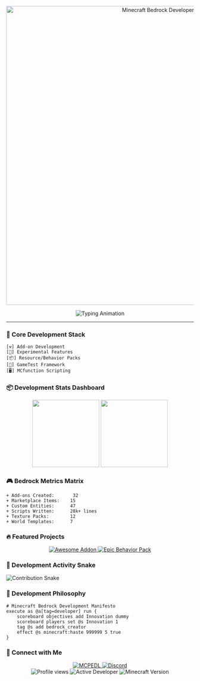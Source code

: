 <!-- Animated Minecraft Banner -->
<p align="center">
  <img src="https://raw.githubusercontent.com/YOUR_USERNAME/YOUR_USERNAME/main/minecraft-banner.gif" alt="Minecraft Bedrock Developer" width="800">
</p>

<!-- Animated Typing Text -->
<div align="center">
  <img src="https://readme-typing-svg.demolab.com?font=Fira+Code&duration=4000&pause=1000&color=3DDC84&center=true&vCenter=true&width=500&lines=Minecraft+Bedrock+Developer;Add-on+Architect;Behavior+Pack+Specialist;Scripting+Sorcerer;UI/UX+Designer" alt="Typing Animation" />
</div>

---

### 🧱 Core Development Stack
```blocks
[⚒️] Add-on Development
[🧪] Experimental Features
[📦] Resource/Behavior Packs
[📜] GameTest Framework
[🖥️] MCfunction Scripting
```

### 📦 Development Stats Dashboard
<div align="center">
  <img height="180em" src="https://github-readme-stats.vercel.app/api?username=Shadowgamer12k&show_icons=true&theme=dark&bg_color=1a1b26&hide_border=true&title_color=3DDC84&icon_color=3DDC84&include_all_commits=true">
  <img height="180em" src="https://github-readme-stats.vercel.app/api/top-langs/?username=Shadowgamer12k&layout=compact&theme=dark&bg_color=1a1b26&hide_border=true&title_color=3DDC84">
</div>

### 🎮 Bedrock Metrics Matrix
```
+ Add-ons Created:       32
+ Marketplace Items:    15
+ Custom Entities:      47
+ Scripts Written:      28k+ lines
+ Texture Packs:        12
+ World Templates:      7
```

### 🔥 Featured Projects
<div align="center">
  <a href="https://github.com/YOUR_USERNAME/Awesome-Addon">
    <img src="https://github-readme-stats.vercel.app/api/pin/?username=Shadowgamer12k&repo=Awesome-Addon&theme=dark&bg_color=1a1b26&title_color=3DDC84" alt="Awesome Addon">
  </a>
  <a href="https://github.com/YOUR_USERNAME/Epic-Behavior-Pack">
    <img src="https://github-readme-stats.vercel.app/api/pin/?username=Shadowgamer12k&repo=Epic-Behavior-Pack&theme=dark&bg_color=1a1b26&title_color=3DDC84" alt="Epic Behavior Pack">
  </a>
</div>

### 📜 Development Activity Snake
![Contribution Snake](https://github.com/Shadowgamer12k/Shadowgamer12k/blob/output/github-contribution-grid-snake.svg)

### 🧠 Development Philosophy
```mcfunction
# Minecraft Bedrock Development Manifesto
execute as @a[tag=developer] run {
    scoreboard objectives add Innovation dummy
    scoreboard players set @s Innovation 1
    tag @s add bedrock_creator
    effect @s minecraft:haste 999999 5 true
}
```

### 🔗 Connect with Me
<div align="center">
  <a href="https://mcpedl.com/user/shadow-gamer-100k">
    <img src="https://img.shields.io/badge/MCPEDL-Profile-3DDC84?style=for-the-badge&logo=minecraft" alt="MCPEDL">
  </a>
  <a href="https://discord.gg/invite/VMrN8AnTEB">
    <img src="https://img.shields.io/badge/Discord-Community-5865F2?style=for-the-badge&logo=discord" alt="Discord">
  </a>
</div>

<div align="center">
  <img src="https://komarev.com/ghpvc/?username=Shadowgamer12k&label=Profile+Views&color=3DDC84&style=flat" alt="Profile views">
  <img src="https://img.shields.io/badge/Active_Developer-%E2%9C%94-3DDC84" alt="Active Developer">
  <img src="https://img.shields.io/badge/Version-1.20%2B-3DDC84" alt="Minecraft Version">
</div>
